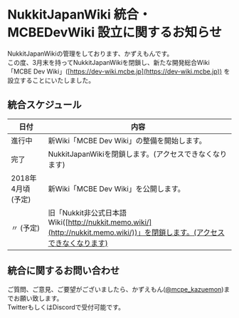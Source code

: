 # NukkitJapanWiki 統合・MCBEDevWiki 設立に関するお知らせ

NukkitJapanWikiの管理をしております、かずえもんです。  
この度、3月末を持ってNukkitJapanWikiを閉鎖し、新たな開発総合Wiki「MCBE Dev Wiki」([https://dev-wiki.mcbe.jp](https://dev-wiki.mcbe.jp)) を設立することにいたしました。  

## 統合スケジュール

| 日付 | 内容 |
| --- | --- |
| 進行中 | 新Wiki「MCBE Dev Wiki」の整備を開始します。 |
| 完了 | NukkitJapanWikiを閉鎖します。(アクセスできなくなります)  |
| 2018年4月頃 (予定) | 新Wiki「MCBE Dev Wiki」を公開します。 |
| 〃 (予定) | 旧「Nukkit非公式日本語Wiki([http://nukkit.memo.wiki/](http://nukkit.memo.wiki/))」を閉鎖します。(アクセスできなくなります)  |

## 統合に関するお問い合わせ

ご質問、ご意見、ご要望がございましたら、かずえもん([@mcpe_kazuemon](https://twitter.com/mcpe_kazuemon))までお願い致します。  
TwitterもしくはDiscordで受付可能です。
